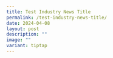 ```yaml
---
title: Test Industry News Title
permalink: /test-industry-news-title/
date: 2024-04-08
layout: post
description: ""
image: ""
variant: tiptap
---
```

